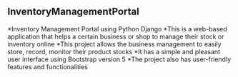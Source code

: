 ## InventoryManagementPortal
*Inventory Management Portal using Python Django
*This is a web-based application that helps a certain business or shop to manage their stock or inventory online 
*This project allows the business management to easily store, record, monitor their product stocks
*It has a simple and pleasant user interface using Bootstrap version 5
*The project also has user-friendly features and functionalities
